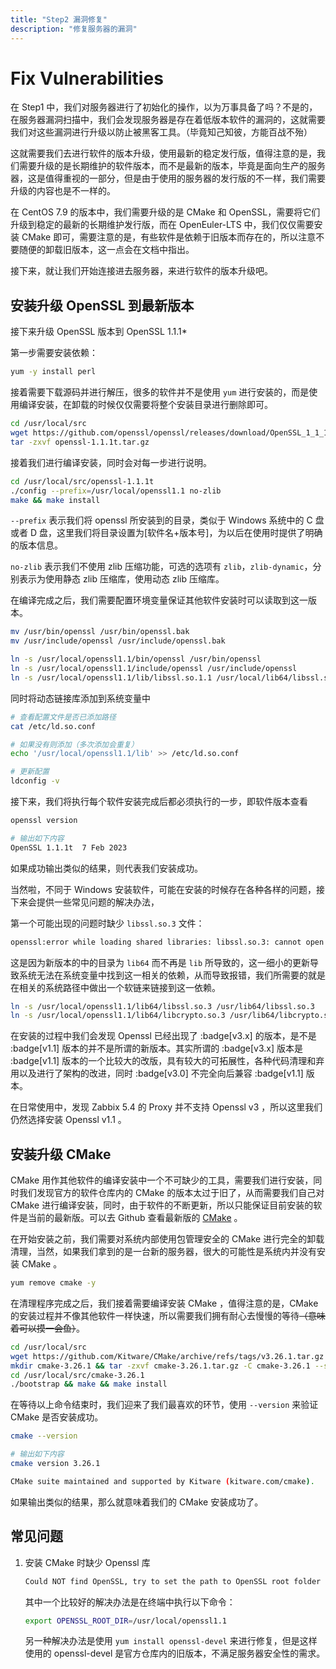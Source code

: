 ```yaml
---
title: "Step2 漏洞修复"
description: "修复服务器的漏洞"
---
```


# Fix Vulnerabilities

在 Step1 中，我们对服务器进行了初始化的操作，以为万事具备了吗？不是的，在服务器漏洞扫描中，我们会发现服务器是存在着低版本软件的漏洞的，这就需要我们对这些漏洞进行升级以防止被黑客工具。（毕竟知己知彼，方能百战不殆）

这就需要我们去进行软件的版本升级，使用最新的稳定发行版，值得注意的是，我们需要升级的是长期维护的软件版本，而不是最新的版本，毕竟是面向生产的服务器，这是值得重视的一部分，但是由于使用的服务器的发行版的不一样，我们需要升级的内容也是不一样的。

在 CentOS 7.9 的版本中，我们需要升级的是 CMake 和 OpenSSL，需要将它们升级到稳定的最新的长期维护发行版，而在 OpenEuler-LTS 中，我们仅仅需要安装 CMake 即可，需要注意的是，有些软件是依赖于旧版本而存在的，所以注意不要随便的卸载旧版本，这一点会在文档中指出。

接下来，就让我们开始连接进去服务器，来进行软件的版本升级吧。

## 安装升级 OpenSSL 到最新版本

接下来升级 OpenSSL 版本到 OpenSSL 1.1.1*

第一步需要安装依赖：

```bash
yum -y install perl
```

接着需要下载源码并进行解压，很多的软件并不是使用 `yum` 进行安装的，而是使用编译安装，在卸载的时候仅仅需要将整个安装目录进行删除即可。

```bash
cd /usr/local/src
wget https://github.com/openssl/openssl/releases/download/OpenSSL_1_1_1t/openssl-1.1.1t.tar.gz
tar -zxvf openssl-1.1.1t.tar.gz
```

接着我们进行编译安装，同时会对每一步进行说明。

```bash
cd /usr/local/src/openssl-1.1.1t
./config --prefix=/usr/local/openssl1.1 no-zlib
make && make install
```

`--prefix` 表示我们将 openssl 所安装到的目录，类似于 Windows 系统中的 C 盘或者 D 盘，这里我们将目录设置为[软件名+版本号]，为以后在使用时提供了明确的版本信息。

`no-zlib` 表示我们不使用 zlib 压缩功能，可选的选项有 `zlib`，`zlib-dynamic`，分别表示为使用静态 zlib 压缩库，使用动态 zlib 压缩库。

在编译完成之后，我们需要配置环境变量保证其他软件安装时可以读取到这一版本。

```bash
mv /usr/bin/openssl /usr/bin/openssl.bak
mv /usr/include/openssl /usr/include/openssl.bak

ln -s /usr/local/openssl1.1/bin/openssl /usr/bin/openssl
ln -s /usr/local/openssl1.1/include/openssl /usr/include/openssl
ln -s /usr/local/openssl1.1/lib/libssl.so.1.1 /usr/local/lib64/libssl.so
```

同时将动态链接库添加到系统变量中

```bash
# 查看配置文件是否已添加路径
cat /etc/ld.so.conf

# 如果没有则添加（多次添加会重复）
echo '/usr/local/openssl1.1/lib' >> /etc/ld.so.conf

# 更新配置
ldconfig -v
```

接下来，我们将执行每个软件安装完成后都必须执行的一步，即软件版本查看

```bash
openssl version

# 输出如下内容
OpenSSL 1.1.1t  7 Feb 2023
```

如果成功输出类似的结果，则代表我们安装成功。

当然啦，不同于 Windows 安装软件，可能在安装的时候存在各种各样的问题，接下来会提供一些常见问题的解决办法，

第一个可能出现的问题时缺少 `libssl.so.3` 文件：

```bash
openssl:error while loading shared libraries: libssl.so.3: cannot open shared object file: No such file or directory
```

这是因为新版本的中的目录为 `lib64` 而不再是 `lib` 所导致的，这一细小的更新导致系统无法在系统变量中找到这一相关的依赖，从而导致报错，我们所需要的就是在相关的系统路径中做出一个软链来链接到这一依赖。

```bash
ln -s /usr/local/openssl1.1/lib64/libssl.so.3 /usr/lib64/libssl.so.3
ln -s /usr/local/openssl1.1/lib64/libcrypto.so.3 /usr/lib64/libcrypto.so.3
```

在安装的过程中我们会发现 Openssl 已经出现了 :badge[v3.x] 的版本，是不是 :badge[v1.1] 版本的并不是所谓的新版本。其实所谓的 :badge[v3.x] 版本是 :badge[v1.1] 版本的一个比较大的改版，具有较大的可拓展性，各种代码清理和弃用以及进行了架构的改进，同时 :badge[v3.0] 不完全向后兼容 :badge[v1.1] 版本。

在日常使用中，发现 Zabbix 5.4 的 Proxy 并不支持 Openssl v3 ，所以这里我们仍然选择安装 Openssl v1.1 。

## 安装升级 CMake

CMake 用作其他软件的编译安装中一个不可缺少的工具，需要我们进行安装，同时我们发现官方的软件仓库内的 CMake 的版本太过于旧了，从而需要我们自己对 CMake 进行编译安装，同时，由于软件的不断更新，所以只能保证目前安装的软件是当前的最新版。可以去 Github 查看最新版的 [CMake](https://github.com/Kitware/CMake/releases) 。

在开始安装之前，我们需要对系统内部使用包管理安全的 CMake 进行完全的卸载清理，当然，如果我们拿到的是一台新的服务器，很大的可能性是系统内并没有安装 CMake 。

```bash
yum remove cmake -y
```

在清理程序完成之后，我们接着需要编译安装 CMake ，值得注意的是，CMake 的安装过程并不像其他软件一样快速，所以需要我们拥有耐心去慢慢的等待<s>（意味着可以摸一会鱼）</s>。

```bash
cd /usr/local/src
wget https://github.com/Kitware/CMake/archive/refs/tags/v3.26.1.tar.gz -O cmake-3.26.1.tar.gz
mkdir cmake-3.26.1 && tar -zxvf cmake-3.26.1.tar.gz -C cmake-3.26.1 --strip-components 1
cd /usr/local/src/cmake-3.26.1
./bootstrap && make && make install
```

在等待以上命令结束时，我们迎来了我们最喜欢的环节，使用 `--version` 来验证 CMake 是否安装成功。

```bash
cmake --version

# 输出如下内容
cmake version 3.26.1

CMake suite maintained and supported by Kitware (kitware.com/cmake).
```

如果输出类似的结果，那么就意味着我们的 CMake 安装成功了。

## 常见问题

1. 安装 CMake 时缺少 Openssl 库
    
    ```bash
    Could NOT find OpenSSL, try to set the path to OpenSSL root folder in the system variable OPENSSL_ROOT_DIR (missing: OPENSSL_CRYPTO_LIBRARY) (found version "3.0.8")
    ```
    
    其中一个比较好的解决办法是在终端中执行以下命令：
    
    ```bash
    export OPENSSL_ROOT_DIR=/usr/local/openssl1.1
    ```
    
    另一种解决办法是使用 `yum install openssl-devel` 来进行修复，但是这样使用的 openssl-devel 是官方仓库内的旧版本，不满足服务器安全性的需求。